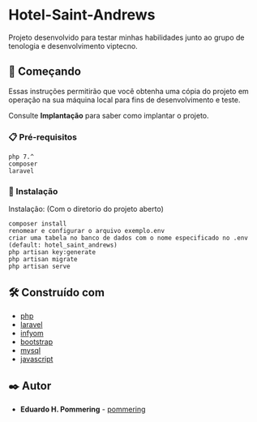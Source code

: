 
# Hotel-Saint-Andrews

Projeto desenvolvido para testar minhas habilidades junto ao grupo de tenologia e desenvolvimento viptecno.

## 🚀 Começando

Essas instruções permitirão que você obtenha uma cópia do projeto em operação na sua máquina local para fins de desenvolvimento e teste.

Consulte **Implantação** para saber como implantar o projeto.

### 📋 Pré-requisitos

```
php 7.^
composer
laravel
```

### 🔧 Instalação

Instalação:
(Com o diretorio do projeto aberto)

```
composer install
renomear e configurar o arquivo exemplo.env
criar uma tabela no banco de dados com o nome especificado no .env (default: hotel_saint_andrews)
php artisan key:generate
php artisan migrate
php artisan serve

```

## 🛠️ Construído com

* [php](https://www.php.net/docs.php) 
* [laravel](https://laravel.com/docs/9.x/installation)
* [infyom](https://infyom.com/open-source/laravelgenerator/docs/introduction)
* [bootstrap](https://getbootstrap.com/docs/5.1/getting-started/introduction/)
* [mysql](https://dev.mysql.com/doc/)
* [javascript](https://developer.mozilla.org/pt-BR/docs/Web/JavaScript)

## ✒️ Autor

* **Eduardo H. Pommering** - [pommering](https://github.com/pommering)
